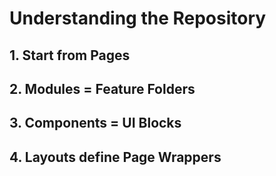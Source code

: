 # Understanding the Repository

## 1. Start from Pages

## 2. Modules = Feature Folders

## 3. Components = UI Blocks

## 4. Layouts define Page Wrappers
